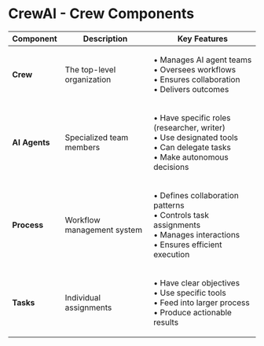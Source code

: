 # CrewAI - Crew Components

| Component     | Description                | Key Features                                                                                                                       |
| ------------- | -------------------------- | ---------------------------------------------------------------------------------------------------------------------------------- |
| **Crew**      | The top-level organization | <p>• Manages AI agent teams<br>• Oversees workflows<br>• Ensures collaboration<br>• Delivers outcomes</p>                          |
| **AI Agents** | Specialized team members   | <p>• Have specific roles (researcher, writer)<br>• Use designated tools<br>• Can delegate tasks<br>• Make autonomous decisions</p> |
| **Process**   | Workflow management system | <p>• Defines collaboration patterns<br>• Controls task assignments<br>• Manages interactions<br>• Ensures efficient execution</p>  |
| **Tasks**     | Individual assignments     | <p>• Have clear objectives<br>• Use specific tools<br>• Feed into larger process<br>• Produce actionable results</p>               |
